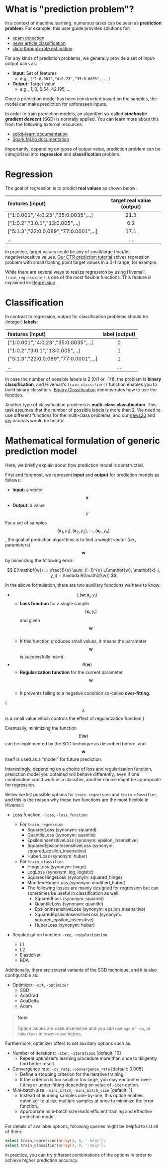 <!--
  Licensed to the Apache Software Foundation (ASF) under one
  or more contributor license agreements.  See the NOTICE file
  distributed with this work for additional information
  regarding copyright ownership.  The ASF licenses this file
  to you under the Apache License, Version 2.0 (the
  "License"); you may not use this file except in compliance
  with the License.  You may obtain a copy of the License at

    http://www.apache.org/licenses/LICENSE-2.0

  Unless required by applicable law or agreed to in writing,
  software distributed under the License is distributed on an
  "AS IS" BASIS, WITHOUT WARRANTIES OR CONDITIONS OF ANY
  KIND, either express or implied.  See the License for the
  specific language governing permissions and limitations
  under the License.
-->

<!-- toc -->

# What is "prediction problem"?

In a context of machine learning, numerous tasks can be seen as **prediction problem**. For example, this user guide provides solutions for:

- [spam detection](../binaryclass/webspam.md)
- [news article classification](../multiclass/news20.md)
- [click-through-rate estimation](../regression/kddcup12tr2.md)

For any kinds of prediction problems, we generally provide a set of input-output pairs as:

- **Input:** Set of features
	- e.g., `["1:0.001","4:0.23","35:0.0035",...]`
- **Output:** Target value
	- e.g., 1, 0, 0.54, 42.195, ...
	
Once a prediction model has been constructed based on the samples, the model can make prediction for unforeseen inputs. 

In order to train prediction models, an algorithm so-called ***stochastic gradient descent*** (SGD) is normally applied. You can learn more about this from the following external resources:

- [scikit-learn documentation](http://scikit-learn.org/stable/modules/sgd.html)
- [Spark MLlib documentation](http://spark.apache.org/docs/latest/mllib-optimization.html)

Importantly, depending on types of output value, prediction problem can be categorized into **regression** and **classification** problem.

# Regression

The goal of regression is to predict **real values** as shown below:

| features (input) | target real value (output) |
|:---|:---:|
|["1:0.001","4:0.23","35:0.0035",...] | 21.3 |
|["1:0.2","3:0.1","13:0.005",...] | 6.2 |
|["5:1.3","22:0.0.089","77:0.0001",...] | 17.1 |
| ... | ... |

In practice, target values could be any of small/large float/int negative/positive values. [Our CTR prediction tutorial](../regression/kddcup12tr2.md) solves regression problem with small floating point target values in a 0-1 range, for example.

While there are several ways to realize regression by using Hivemall, `train_regression()` is one of the most flexible functions. This feature is explained in: [Regression](../regression/general.md).

# Classification

In contrast to regression, output for classification problems should be (integer) **labels**:

| features (input) | label (output) |
|:---|:---:|
|["1:0.001","4:0.23","35:0.0035",...] | 0 |
|["1:0.2","3:0.1","13:0.005",...] | 1 |
|["5:1.3","22:0.0.089","77:0.0001",...] | 1 |
| ... | ... |

In case the number of possible labels is 2 (0/1 or -1/1), the problem is **binary classification**, and Hivemall's `train_classifier()` function enables you to build binary classifiers. [Binary Classification](../binaryclass/general.md) demonstrates how to use the function.

Another type of classification problems is **multi-class classification**. This task assumes that the number of possible labels is more than 2. We need to use different functions for the multi-class problems, and our [news20](../multiclass/news20.md) and [iris](../multiclass/iris.md) tutorials would be helpful.

# Mathematical formulation of generic prediction model

Here, we briefly explain about how prediction model is constructed.

First and foremost, we represent **input** and **output** for prediction models as follows:

- **Input:** a vector $$\mathbf{x}$$
- **Output:** a value $$y$$

For a set of samples $$(\mathbf{x}_1, y_1), (\mathbf{x}_2, y_2), \cdots, (\mathbf{x}_n, y_n)$$, the goal of prediction algorithms is to find a weight vector (i.e., parameters) $$\mathbf{w}$$ by minimizing the following error:

$$
E(\mathbf{w}) := \frac{1}{n} \sum_{i=1}^{n} L(\mathbf{w}; \mathbf{x}_i, y_i) + \lambda R(\mathbf{w})
$$

In the above formulation, there are two auxiliary functions we have to know: 

- $$L(\mathbf{w}; \mathbf{x}_i, y_i)$$
	- **Loss function** for a single sample $$(\mathbf{x}_i, y_i)$$ and given $$\mathbf{w}$$.
	- If this function produces small values, it means the parameter $$\mathbf{w}$$ is successfully learnt. 
- $$R(\mathbf{w})$$
	- **Regularization function** for the current parameter $$\mathbf{w}$$.
	- It prevents failing to a negative condition so-called **over-fitting**.
	
($$\lambda$$ is a small value which controls the effect of regularization function.)

Eventually, minimizing the function $$E(\mathbf{w})$$ can be implemented by the SGD technique as described before, and $$\mathbf{w}$$ itself is used as a "model" for future prediction.

Interestingly, depending on a choice of loss and regularization function, prediction model you obtained will behave differently; even if one combination could work as a classifier, another choice might be appropriate for regression.

Below we list possible options for `train_regression` and `train_classifier`, and this is the reason why these two functions are the most flexible in Hivemall:

- Loss function: `-loss`, `-loss_function`
	- For `train_regression`
		- SquaredLoss (synonym: squared)
		- QuantileLoss (synonym: quantile)
		- EpsilonInsensitiveLoss (synonym: epsilon_insensitive)
		- SquaredEpsilonInsensitiveLoss (synonym: squared_epsilon_insensitive)
		- HuberLoss (synonym: huber)
	- For `train_classifier`
		- HingeLoss (synonym: hinge)
		- LogLoss (synonym: log, logistic)
		- SquaredHingeLoss (synonym: squared_hinge)
		- ModifiedHuberLoss (synonym: modified_huber)
		- The following losses are mainly designed for regression but can sometimes be useful in classification as well:
		  - SquaredLoss (synonym: squared)
		  - QuantileLoss (synonym: quantile)
		  - EpsilonInsensitiveLoss (synonym: epsilon_insensitive)
		  - SquaredEpsilonInsensitiveLoss (synonym: squared_epsilon_insensitive)
		  - HuberLoss (synonym: huber)

- Regularization function: `-reg`, `-regularization`
	- L1
	- L2
	- ElasticNet
	- RDA
	
Additionally, there are several variants of the SGD technique, and it is also configurable as:

- Optimizer: `-opt`, `-optimizer`
	- SGD
	- AdaGrad
	- AdaDelta
	- Adam

> #### Note
>
> Option values are case insensitive and you can use `sgd` or `rda`, or `huberloss` in lower-case letters.

Furthermore, optimizer offers to set auxiliary options such as:

- Number of iterations: `-iter`, `-iterations` [default: 10]
	- Repeat optimizer's learning procedure more than once to diligently find better result.
- Convergence rate: `-cv_rate`, `-convergence_rate` [default: 0.005]
	- Define a stopping criterion for the iterative training.
	- If the criterion is too small or too large, you may encounter over-fitting or under-fitting depending on value of `-iter` option.
- Mini-batch size: `-mini_batch`, `-mini_batch_size` [default: 1]
	- Instead of learning samples one-by-one, this option enables optimizer to utilize multiple samples at once to minimize the error function.
	- Appropriate mini-batch size leads efficient training and effective prediction model.

For details of available options, following queries might be helpful to list all of them:

```sql
select train_regression(array(), 0, '-help');
select train_classifier(array(), 0, '-help');
```

In practice, you can try different combinations of the options in order to achieve higher prediction accuracy.